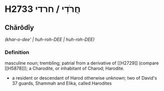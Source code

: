 # H2733 חֲרֹדִי / חרדי

## Chărôdîy

_(khar-o-dee' | huh-roh-DEE | huh-roh-DEE)_

### Definition

masculine noun; trembling; patrial from a derivative of [[H2729]] (compare [[H5878]]); a Charodite, or inhabitant of Charod; Harodite.

- a resident or descendant of Harod otherwise unknown; two of David's 37 guards, Shammah and Elika, called Harodites
